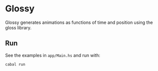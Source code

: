 # Glossy

Glossy generates animations as functions of time and position using the gloss library.

## Run

See the examples in `app/Main.hs` and run with:

`cabal run`

